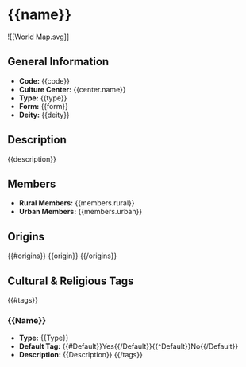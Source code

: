 # {{name}}

![[World Map.svg]]

## General Information
- **Code:** {{code}}
- **Culture Center:** {{center.name}}
- **Type:** {{type}}
- **Form:** {{form}}
- **Deity:** {{deity}}

## Description
{{description}}

## Members
- **Rural Members:** {{members.rural}}
- **Urban Members:** {{members.urban}}

## Origins
{{#origins}}
{{origin}}
{{/origins}}

## Cultural & Religious Tags
{{#tags}}
### {{Name}}
- **Type:** {{Type}}
- **Default Tag:** {{#Default}}Yes{{/Default}}{{^Default}}No{{/Default}}
- **Description:** {{Description}}
{{/tags}}

